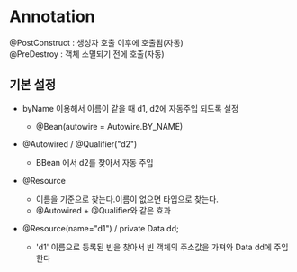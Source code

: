 # Annotation 
@PostConstruct  : 생성자 호출 이후에 호출됨(자동)  
@PreDestroy  :  객체 소멸되기 전에 호출(자동)  

## 기본 설정
+ byName 이용해서 이름이 같을 때 d1, d2에 자동주입 되도록 설정  
    - @Bean(autowire = Autowire.BY_NAME)   
+ @Autowired / @Qualifier("d2")
    - BBean 에서 d2를 찾아서 자동 주입  

+ @Resource
    - 이름을 기준으로 찾는다.이름이 없으면 타입으로 찾는다.  
    - @Autowired + @Qualifier와 같은 효과  
+ @Resource(name="d1")  /  private Data dd;
    - 'd1' 이름으로 등록된 빈을 찾아서 빈 객체의 주소값을 가져와 Data dd에 주입한다   